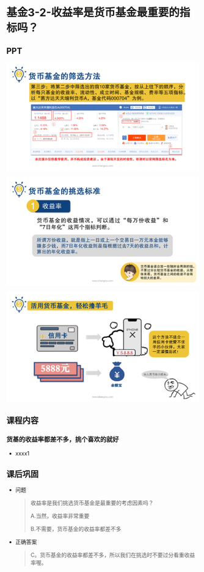 # 基金3-2-收益率是货币基金最重要的指标吗？

## PPT

![课程ppt](assets/3-2-1.jpeg)

![课程ppt](assets/3-2-2.jpeg)

![课程ppt](assets/3-2-3.jpeg)

## 课程内容

### 货基的收益率都差不多，挑个喜欢的就好

- xxxx1

  > 

## 课后巩固

- 问题

  > 收益率是我们挑选货币基金是最重要的考虑因素吗？
  >
  > A.当然，收益率非常重要
  >
  > B.不需要，货币基金的收益率都差不多
  >

- 正确答案

  > C。货币基金的收益率都差不多，所以我们在挑选时不要过分看重收益率喔。